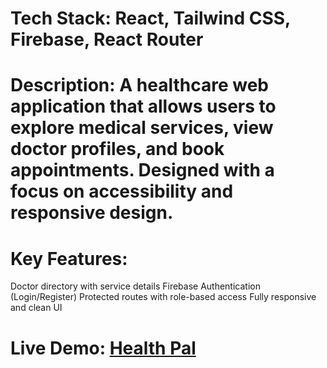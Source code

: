 # Tech Stack: React, Tailwind CSS, Firebase, React Router

# Description: A healthcare web application that allows users to explore medical services, view doctor profiles, and book appointments. Designed with a focus on accessibility and responsive design.

# Key Features:
Doctor directory with service details
Firebase Authentication (Login/Register)
Protected routes with role-based access
Fully responsive and clean UI

# Live Demo: [Health Pal]([url](https://health-pal-b2f63.web.app/))

